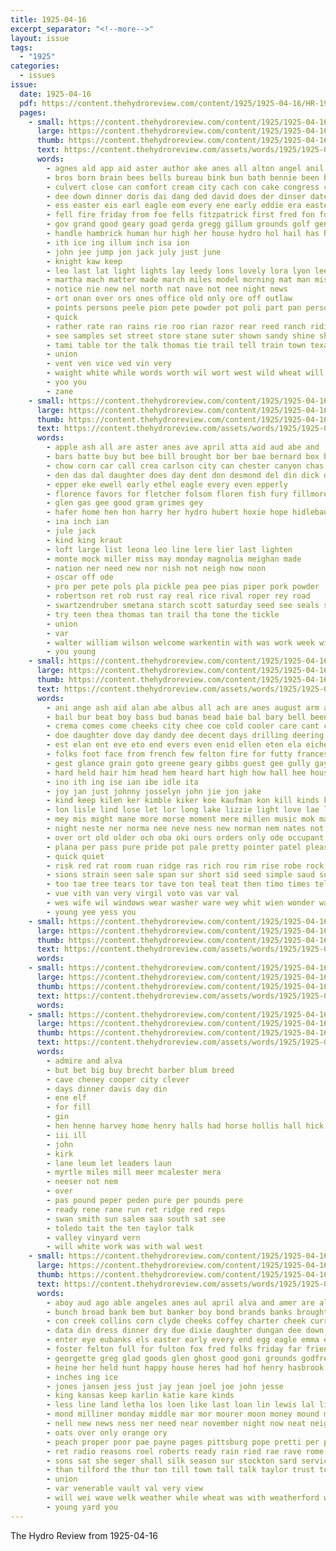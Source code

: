 ```yaml
---
title: 1925-04-16
excerpt_separator: "<!--more-->"
layout: issue
tags:
  - "1925"
categories:
  - issues
issue:
  date: 1925-04-16
  pdf: https://content.thehydroreview.com/content/1925/1925-04-16/HR-1925-04-16.pdf
  pages:
    - small: https://content.thehydroreview.com/content/1925/1925-04-16/small/HR-1925-04-16-01.jpg
      large: https://content.thehydroreview.com/content/1925/1925-04-16/large/HR-1925-04-16-01.jpg
      thumb: https://content.thehydroreview.com/content/1925/1925-04-16/thumbnails/HR-1925-04-16-01.jpg
      text: https://content.thehydroreview.com/assets/words/1925/1925-04-16/HR-1925-04-16-01.txt
      words:
        - agnes ald app aid aster author ake anes all alton angel anil april are ari alves and ally
        - bros born brain bees bells bureau bink bun bath bennie been bunch bet but beau bradley better back bill bush best blue begun bassler broad big ber boo baptist book bal boy busch buy bur bea
        - culvert close can comfort cream city cach con cake congress craig cost cham cupid claud call coffee cousin chas curly crest clown company che car church come county card cunningham chick colorado collar canyon chief cee class crews course comes carry
        - dee down dinner doris dai dang ded david does der dinser date daughter day days din daly dressing drinks
        - ess easter eis earl eagle eom every ene early eddie era eastern
        - fell fire friday from foe fells fitzpatrick first fred fon foreman fellows far fran fies frenk funny for full fine fest fall franklin free fury
        - gov grand good geary goad gerda gregg gillum grounds golf gene gare given game generous gave golden gall grays gent govern going gray ground guthrie
        - handle hambrick human hur high her house hydro hol hail has hoon hon home heart half hose had hare how hing hatfield higa homa held hut head hoch hand hunt hesser howard hink
        - ith ice ing illum inch isa ion
        - john jee jump jon jack july just june
        - knight kaw keep
        - leo last lat light lights lay leedy lons lovely lora lyon lee live laughing len luther large less ler line lad lillian little lar
        - martha mach matter made march miles model morning mat man mis must monroe monday much milton maple mae members more mond many mers men mary matters mile may mcanally
        - notice nie new nel north nat nave not nee night news
        - ort onan over ors ones office old only ore off outlaw
        - points persons peele pion pete powder pot poli part pan person prive papi place pour pink pense palmer power pay paris push persona pou powders port princess paul prince prosper pap public pen people president patton patron
        - quick
        - rather rate ran rains rie roo rian razor rear reed ranch riding race rates rea reo rain
        - see samples set street store stane suter shown sandy shine shall starring speck show soap schreck soe simpson sie shows sally special school speak sunday saturday ship stroke south sharp san spear such short surprise station stay state slim she sora sch storm suit slick star stock son service salad smiles sue ser
        - tami table tor the talk thomas tie trail tell train town texas tise turn thu terrible tim thee trey tye ted times track ten them ties than toe tom team tone
        - union
        - vent ven vice ved vin very
        - waight white while words worth wil wort west wild wheat will weed winners with water weeks won waldorf well wert wal wind write worthy winner warden william was wilson want wish worley week
        - yoo you
        - zane
    - small: https://content.thehydroreview.com/content/1925/1925-04-16/small/HR-1925-04-16-02.jpg
      large: https://content.thehydroreview.com/content/1925/1925-04-16/large/HR-1925-04-16-02.jpg
      thumb: https://content.thehydroreview.com/content/1925/1925-04-16/thumbnails/HR-1925-04-16-02.jpg
      text: https://content.thehydroreview.com/assets/words/1925/1925-04-16/HR-1925-04-16-02.txt
      words:
        - apple ash all are aster anes ave april atta aid aud abe and
        - bars batte buy but bee bill brought bor ber bae bernard box better beans bryar best bas
        - chow corn car call crea carlson city can chester canyon chas comet cedar cooks come corres cal choo cook clay
        - den das dal daughter does day dent don desmond del din dick dooley
        - epper eke ewell early ethel eagle every even epperly
        - florence favors for fletcher folsom floren fish fury fillmore filling farm franks fry from
        - glen gas gee good gram grimes gey
        - hafer home hen hon harry her hydro hubert hoxie hope hidlebaugh harpin hopewell hugh herndon heres hor herbert
        - ina inch ian
        - jule jack
        - kind king kraut
        - loft large list leona leo line lere lier last lighten
        - monte mock miller miss may monday magnolia meighan made
        - nation ner need new nor nish not neigh now noon
        - oscar off ode
        - pro per pete pols pla pickle pea pee pias piper pork powder
        - robertson ret rob rust ray real rice rival roper rey road
        - swartzendruber smetana starch scott saturday seed see seals stay size snow starring station sun small samples son straw school start stand sunday spain short sack
        - try teen thea thomas tan trail tha tone the tickle
        - union
        - var
        - walter william wilson welcome warkentin with was work week wife will worn wei
        - you young
    - small: https://content.thehydroreview.com/content/1925/1925-04-16/small/HR-1925-04-16-03.jpg
      large: https://content.thehydroreview.com/content/1925/1925-04-16/large/HR-1925-04-16-03.jpg
      thumb: https://content.thehydroreview.com/content/1925/1925-04-16/thumbnails/HR-1925-04-16-03.jpg
      text: https://content.thehydroreview.com/assets/words/1925/1925-04-16/HR-1925-04-16-03.txt
      words:
        - ani ange ash aid alan abe albus all ach are anes august arm anger ane ata allie ada ana acre ald apple assing aube and allen aloe audie aud ave
        - bail bur beat boy bass bud banas bead baie bal bary bell been books baby big band bond began bae bir boek buy bis bridge barry beare bard buck bunch ber bent business bale bank bot bright but bie brake bitter bulk both bandy best barber ball blouse
        - crema comes come cheeks city chee coe cold cooler care cant caan came child cundy cone chance custer corp cat creek close che cad center chas casas can clinton cape caddo county caine court china craps cap
        - doe daughter dove day dandy dee decent days drilling deering der duly dae dau donald daly dad drinks dare down don duck doubt done dark duy dost
        - est elan ent eve eto end evers even enid ellen eten ela eichelberger ellens every easter
        - folks foot face from french few felton fire for futty frances fier fae friends force fun felt frank faint fer found fine farm fresh first free ford fing frail
        - gest glance grain goto greene geary gibbs guest gee gully gay gone grass good gamma gress given gold genta
        - hard held hair him head hem heard hart high how hall hee house her hes hold hero had hern hey heger hor hani howe hills hutch herndon hatfield home hand hud holter hardware hydro herbert hot hance heart
        - ino ith ing ise ian ibe idle ita
        - joy jan just johnny josselyn john jie jon jake
        - kind keep kilen ker kimble kiker koe kaufman kon kill kinds kauf know
        - lon lisle lind lose let lor long lake lizzie light love lae ley laws last lilien look lilian loose lion law lux lot little left lee lea live like lal lies lovely lillian laun lier
        - mey mis might mane more morse moment mere millen music mok mate med much mat moi morey man most minn miss mention made mar miles matte may mio meal
        - night neste ner norma nee neve ness new norman nem nates not now nix nin never
        - over ort old older och oba oki ours orders only ode occupant oaks october oda ough oye
        - plana per pass pure pride pot pale pretty pointer patel pleasure peace phi park pati place private postal plate power public pen pall pon pee
        - quick quiet
        - risk red rat room ruan ridge ras rich rou rim rise robe rock roy res rag read rad rames ran rome ready
        - sions strain seen sale span sur short sid seed simple saud surpris sliver summer sweet stutzman set sudan setting say san smiling sea step sia soul state sus street shiner single spell school shawn stolen sad sane sie sykes silver sahm stairs schreck sunday sopa seem said she straight see son side sen scranton som saget save spivey sister settle seat sali sell seal sunda
        - too tae tree tears tor tave ton teal teat then timo times tell tin tack table ten top taken toe threat tie thut take tay thompson tickle tat turn tad tar tea tur tone tovey tine than the tees tommy them tee tall toa tuke tome tennis thy thi toten thie
        - vue vith van very virgil voto vas var val
        - wes wife wil windows wear washer ware wey whit wien wonder wayne well weekly with was war wine wind wit wilkes while world work white words will way went why weatherford word
        - young yee yess you
    - small: https://content.thehydroreview.com/content/1925/1925-04-16/small/HR-1925-04-16-04.jpg
      large: https://content.thehydroreview.com/content/1925/1925-04-16/large/HR-1925-04-16-04.jpg
      thumb: https://content.thehydroreview.com/content/1925/1925-04-16/thumbnails/HR-1925-04-16-04.jpg
      text: https://content.thehydroreview.com/assets/words/1925/1925-04-16/HR-1925-04-16-04.txt
      words:
    - small: https://content.thehydroreview.com/content/1925/1925-04-16/small/HR-1925-04-16-05.jpg
      large: https://content.thehydroreview.com/content/1925/1925-04-16/large/HR-1925-04-16-05.jpg
      thumb: https://content.thehydroreview.com/content/1925/1925-04-16/thumbnails/HR-1925-04-16-05.jpg
      text: https://content.thehydroreview.com/assets/words/1925/1925-04-16/HR-1925-04-16-05.txt
      words:
    - small: https://content.thehydroreview.com/content/1925/1925-04-16/small/HR-1925-04-16-06.jpg
      large: https://content.thehydroreview.com/content/1925/1925-04-16/large/HR-1925-04-16-06.jpg
      thumb: https://content.thehydroreview.com/content/1925/1925-04-16/thumbnails/HR-1925-04-16-06.jpg
      text: https://content.thehydroreview.com/assets/words/1925/1925-04-16/HR-1925-04-16-06.txt
      words:
        - admire and alva
        - but bet big buy brecht barber blum breed
        - cave cheney cooper city clever
        - days dinner davis day din
        - ene elf
        - for fill
        - gin
        - hen henne harvey home henry halls had horse hollis hall hick
        - iii ill
        - john
        - kirk
        - lane leum let leaders laun
        - myrtle miles mill meer mcalester mera
        - neeser not nem
        - over
        - pas pound peper peden pure per pounds pere
        - ready rene rane run ret ridge red reps
        - swan smith sun salem saa south sat see
        - toledo tait the ten taylor talk
        - valley vinyard vern
        - will white work was with wal west
    - small: https://content.thehydroreview.com/content/1925/1925-04-16/small/HR-1925-04-16-07.jpg
      large: https://content.thehydroreview.com/content/1925/1925-04-16/large/HR-1925-04-16-07.jpg
      thumb: https://content.thehydroreview.com/content/1925/1925-04-16/thumbnails/HR-1925-04-16-07.jpg
      text: https://content.thehydroreview.com/assets/words/1925/1925-04-16/HR-1925-04-16-07.txt
      words:
        - aboy aud ago able angeles anes aul april alva and amer are aly ames arthur all alvis
        - bunch broad bank bem but banker boy bond brands banks brought brother best born bill beau bills blue bethel bee bine bryant baie bro bas bonds border bartgis
        - con creek collins corn clyde cheeks coffey charter cheek current colony clinton county cass cali cen crank chico chas case cream come cris car city coope clarence
        - data din dress dinner dry due dixie daughter dungan dee down days dune day demand deo denby during
        - enter eye eubanks els easter early every end egg eagle emma ella enid ean
        - foster felton full for fulton fox fred folks friday far friends free fam foot field flowers farm foreman few frank fast first fair from
        - georgette greg glad goods glen ghost good goni grounds godfrey georgia gilmore gard grass gallop gave getting games george gilchrist
        - heine her held hunt happy house heres had hof henry hasbrook home helen hane hunting heno how high has hafer henson hydro hine
        - inches ing ice
        - jones jansen jess just jay jean joel joe john jesse
        - king kansas keep karlin katie kare kinds
        - less line land letha los loen like last loan lin lewis lal lines lovely ler later lawrence little light luck living lacy
        - mond milliner monday middle mar mor mourer moon money mound many myrtle mills mary martha man march more miles morning montgomery miss
        - nell new news ness ner need near november night now neat neighbors
        - oats over only orange ory
        - peach proper poor pae payne pages pittsburg pope pretti per plenty parmer president pepe public peers page pent
        - ret radio reasons roel roberts ready rain ried rae rave rome real raymond ram roy ruhl royal rock robert
        - sons sat she seger shall silk season sur stockton sard service stick silks stock stolen still sun see start szal seems schmidt school saturday spring seven state steele stay subject summer sickles sash states sick stout sister store seen special six sunday shawnee
        - than tilford the thur ton till town tall talk taylor trust townsend thomason thele then thad trial thomas
        - union
        - var venerable vault val very view
        - will wei wave welk weather while wheat was with weatherford ways wand wind west wash weathers windfield weeks went winter wife wear week wilson wie william well wil williams
        - young yard you
---
```


The Hydro Review from 1925-04-16

<!--more-->

